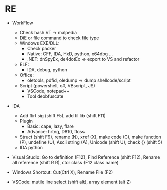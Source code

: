 # RE
- WorkFlow
    - Check hash VT -> malpedia
    - DiE or file command to check file type
    - Windows EXE/DLL:
        - Check packer
        - Native: CFF, IDA, HxD, python, x64dbg ...
        - .NET: dnSpyEx, de4dotEx -> export to VS and refactor
    - ELF:
        - IDA, debug, python
    - Office:
        - oletools, pdfid, oledump => dump shellcode/script
    - Script (powershell, c#, VBscript, JS)
        - VSCode, notepad++
        - Tool deobfuscate
- IDA
    - Add flirt sig (shift F5), add til lib (shift F11)
    - Plugin
        - Basic: cape, lazy, flare
        - Advance: hrtng, D810, floss
    - Struct (shift F9), rename (N), xref (X), make code (C), make function (P), undefine (U), Ascii string (A), Unicode (shift U), check {} (shift 5)
    - IDA python

- Visual Studio: Go to definition (F12), Find Reference (shift F12), Rename all reference (shift R R), ctor class (F12 class name)

- Windows Shortcut: Cut(Ctrl X), Rename File (F2)

- VSCode: mutile line select (shift alt), array element (alt Z)